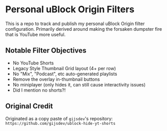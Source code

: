 # Personal uBlock Origin Filters

This is a repo to track and publish my personal uBlock Origin filter configuration.  Primarily derived around making the forsaken dumpster fire that is YouTube more useful.

## Notable Filter Objectives
- No YouTube Shorts
- Legacy Style Thumbnail Grid layout (4+ per row)
- No "Mix", "Podcast", etc auto-generated playlists
- Remove the overlay in-thumbnail buttons
- No miniplayer (only hides it, can still cause interactivity issues)
- Did I mention no shorts?!


## Original Credit

Originated as a copy paste of `gijsdev`'s repository: `https://github.com/gijsdev/ublock-hide-yt-shorts`

